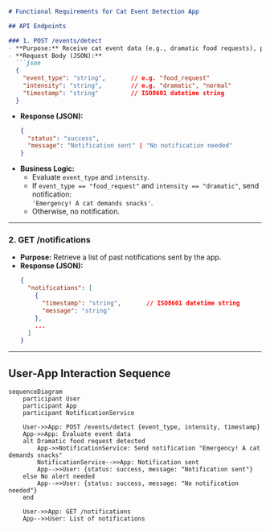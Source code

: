 ```markdown
# Functional Requirements for Cat Event Detection App

## API Endpoints

### 1. POST /events/detect
- **Purpose:** Receive cat event data (e.g., dramatic food requests), process it, and trigger notifications if necessary.
- **Request Body (JSON):**
  ```json
  {
    "event_type": "string",       // e.g. "food_request"
    "intensity": "string",        // e.g. "dramatic", "normal"
    "timestamp": "string"         // ISO8601 datetime string
  }
  ```
- **Response (JSON):**
  ```json
  {
    "status": "success",
    "message": "Notification sent" | "No notification needed"
  }
  ```
- **Business Logic:** 
  - Evaluate `event_type` and `intensity`.
  - If `event_type == "food_request"` and `intensity == "dramatic"`, send notification:  
    `'Emergency! A cat demands snacks'`.
  - Otherwise, no notification.

---

### 2. GET /notifications
- **Purpose:** Retrieve a list of past notifications sent by the app.
- **Response (JSON):**
  ```json
  {
    "notifications": [
      {
        "timestamp": "string",       // ISO8601 datetime string
        "message": "string"
      },
      ...
    ]
  }
  ```

---

## User-App Interaction Sequence

```mermaid
sequenceDiagram
    participant User
    participant App
    participant NotificationService

    User->>App: POST /events/detect {event_type, intensity, timestamp}
    App->>App: Evaluate event data
    alt Dramatic food request detected
        App->>NotificationService: Send notification "Emergency! A cat demands snacks"
        NotificationService-->>App: Notification sent
        App-->>User: {status: success, message: "Notification sent"}
    else No alert needed
        App-->>User: {status: success, message: "No notification needed"}
    end

    User->>App: GET /notifications
    App-->>User: List of notifications
```
```